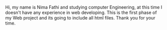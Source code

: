 Hi, my name is Nima Fathi and studying computer Engineering, at this time I doesn't have any experience in web developing. 
This is the first phase of my Web project and its going to include all html files.
Thank you for your time.
